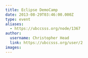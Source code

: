 ```yaml
---
title: Eclipse DemoCamp 
date: 2013-08-29T03:46:00.000Z
type: event
aliases:
  - https://ubccsss.org/node/1367
author:
  username: Christopher Head
  link: https://ubccsss.org/user/2
images:
---
```


